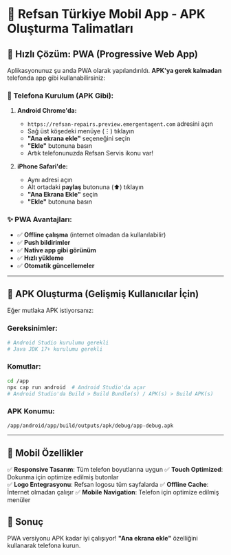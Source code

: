 # 📱 Refsan Türkiye Mobil App - APK Oluşturma Talimatları

## 🚀 Hızlı Çözüm: PWA (Progressive Web App)

Aplikasyonunuz şu anda PWA olarak yapılandırıldı. **APK'ya gerek kalmadan** telefonda app gibi kullanabilirsiniz:

### 📲 Telefona Kurulum (APK Gibi):

1. **Android Chrome'da:**
   - `https://refsan-repairs.preview.emergentagent.com` adresini açın
   - Sağ üst köşedeki menüye (⋮) tıklayın
   - **"Ana ekrana ekle"** seçeneğini seçin
   - **"Ekle"** butonuna basın
   - Artık telefonunuzda Refsan Servis ikonu var!

2. **iPhone Safari'de:**
   - Aynı adresi açın
   - Alt ortadaki **paylaş** butonuna (⬆️) tıklayın
   - **"Ana Ekrana Ekle"** seçin
   - **"Ekle"** butonuna basın

### ✨ PWA Avantajları:
- ✅ **Offline çalışma** (internet olmadan da kullanılabilir)
- ✅ **Push bildirimler** 
- ✅ **Native app gibi görünüm**
- ✅ **Hızlı yükleme**
- ✅ **Otomatik güncellemeler**

---

## 🔧 APK Oluşturma (Gelişmiş Kullanıcılar İçin)

Eğer mutlaka APK istiyorsanız:

### Gereksinimler:
```bash
# Android Studio kurulumu gerekli
# Java JDK 17+ kurulumu gerekli
```

### Komutlar:
```bash
cd /app
npx cap run android  # Android Studio'da açar
# Android Studio'da Build > Build Bundle(s) / APK(s) > Build APK(s)
```

### APK Konumu:
```
/app/android/app/build/outputs/apk/debug/app-debug.apk
```

---

## 📱 Mobil Özellikler

✅ **Responsive Tasarım**: Tüm telefon boyutlarına uygun
✅ **Touch Optimized**: Dokunma için optimize edilmiş butonlar  
✅ **Logo Entegrasyonu**: Refsan logosu tüm sayfalarda
✅ **Offline Cache**: İnternet olmadan çalışır
✅ **Mobile Navigation**: Telefon için optimize edilmiş menüler

## 🎯 Sonuç

PWA versiyonu APK kadar iyi çalışıyor! **"Ana ekrana ekle"** özelliğini kullanarak telefona kurun.